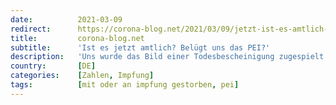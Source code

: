```yaml
---
date:          2021-03-09
redirect:      https://corona-blog.net/2021/03/09/jetzt-ist-es-amtlich-das-pei-beluegt-uns/
title:         corona-blog.net
subtitle:      'Ist es jetzt amtlich? Belügt uns das PEI?'
description:   'Uns wurde das Bild einer Todesbescheinigung zugespielt – unterschrieben und mit Arztstempel. Was das Paul-Ehrlich-Institut verheimlicht, kommt nun langsam…'
country:       [DE]
categories:    [Zahlen, Impfung]
tags:          [mit oder an impfung gestorben, pei]
---
```

